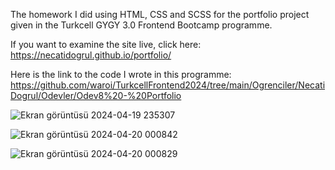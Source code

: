 The homework I did using HTML, CSS and SCSS for the portfolio project given in the Turkcell GYGY 3.0 Frontend Bootcamp programme.

If you want to examine the site live, click here: https://necatidogrul.github.io/portfolio/

Here is the link to the code I wrote in this programme:  https://github.com/waroi/TurkcellFrontend2024/tree/main/Ogrenciler/NecatiDogrul/Odevler/Odev8%20-%20Portfolio

![Ekran görüntüsü 2024-04-19 235307](https://github.com/necatidogrul/portfolio/assets/66124061/6ecb21af-8136-403e-adc2-cd0763da95a4)

![Ekran görüntüsü 2024-04-20 000842](https://github.com/necatidogrul/portfolio/assets/66124061/28355c6a-633c-4929-8aa6-3579c03015a1)

![Ekran görüntüsü 2024-04-20 000829](https://github.com/necatidogrul/portfolio/assets/66124061/2f30939c-9c97-49b4-8a21-e06708570fdc)

